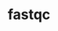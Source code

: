 ---
title: "fastqc"
layout: cache
categories: [package, develop-2024-06-02]
meta: {"versions": ["0.12.1"], "compilers": ["gcc@=7.3.1"], "oss": ["amzn2"], "platforms": ["linux"], "targets": ["aarch64", "neoverse_n1", "x86_64_v3"], "stacks": ["aws-isc", "aws-isc-aarch64", "root"], "num_specs": 3, "num_specs_by_stack": {"aws-isc-aarch64": 2, "root": 3, "aws-isc": 1}}
spec_details: [{"hash": "e2p72gdgdgkau6ze2zmasicejhrdfuzq", "compiler": "gcc@=7.3.1", "versions": ["0.12.1"], "os": "amzn2", "platform": "linux", "target": "aarch64", "variants": ["build_system=generic", "patches=886aba9"], "stacks": ["aws-isc-aarch64", "root"], "size": "-", "tarball": "https://binaries.spack.io/releases/develop-2024-06-02/build_cache/linux-amzn2-aarch64/gcc-7.3.1/fastqc-0.12.1/linux-amzn2-aarch64-gcc-7.3.1-fastqc-0.12.1-e2p72gdgdgkau6ze2zmasicejhrdfuzq.spack"}, {"hash": "l2oyqubrkojhcjojgjzhu3oxdgfegq6f", "compiler": "gcc@=7.3.1", "versions": ["0.12.1"], "os": "amzn2", "platform": "linux", "target": "neoverse_n1", "variants": ["build_system=generic", "patches=886aba9"], "stacks": ["aws-isc-aarch64", "root"], "size": "-", "tarball": "https://binaries.spack.io/releases/develop-2024-06-02/build_cache/linux-amzn2-neoverse_n1/gcc-7.3.1/fastqc-0.12.1/linux-amzn2-neoverse_n1-gcc-7.3.1-fastqc-0.12.1-l2oyqubrkojhcjojgjzhu3oxdgfegq6f.spack"}, {"hash": "rl4gmf4mw6qriq5wlynrct52zrffynft", "compiler": "gcc@=7.3.1", "versions": ["0.12.1"], "os": "amzn2", "platform": "linux", "target": "x86_64_v3", "variants": ["build_system=generic", "patches=886aba9"], "stacks": ["aws-isc", "root"], "size": "-", "tarball": "https://binaries.spack.io/releases/develop-2024-06-02/build_cache/linux-amzn2-x86_64_v3/gcc-7.3.1/fastqc-0.12.1/linux-amzn2-x86_64_v3-gcc-7.3.1-fastqc-0.12.1-rl4gmf4mw6qriq5wlynrct52zrffynft.spack"}]
---